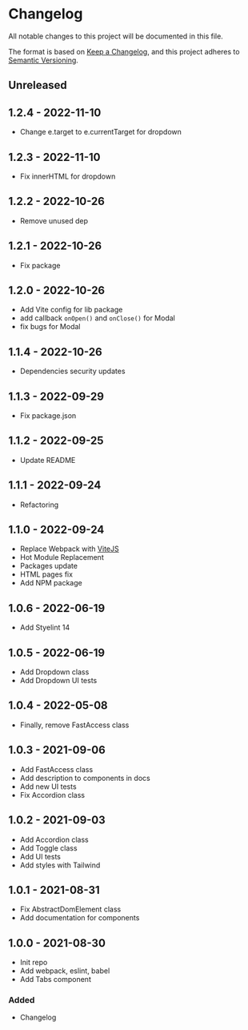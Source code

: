 # Changelog

All notable changes to this project will be documented in this file.

The format is based on [Keep a Changelog](https://keepachangelog.com/en/1.0.0/),
and this project adheres to [Semantic Versioning](https://semver.org/spec/v2.0.0.html).

## Unreleased

## 1.2.4 - 2022-11-10
- Change e.target to e.currentTarget for dropdown

## 1.2.3 - 2022-11-10
- Fix innerHTML for dropdown

## 1.2.2 - 2022-10-26
- Remove unused dep

## 1.2.1 - 2022-10-26
- Fix package

## 1.2.0 - 2022-10-26
- Add Vite config for lib package
- add callback `onOpen()` and `onClose()` for Modal
- fix bugs for Modal
## 1.1.4 - 2022-10-26
- Dependencies security updates
## 1.1.3 - 2022-09-29
- Fix package.json
## 1.1.2 - 2022-09-25
- Update README
## 1.1.1 - 2022-09-24
- Refactoring

## 1.1.0 - 2022-09-24
- Replace Webpack with [ViteJS](https://vitejs.dev/)
- Hot Module Replacement
- Packages update
- HTML pages fix
- Add NPM package

## 1.0.6 - 2022-06-19
- Add Styelint 14

## 1.0.5 - 2022-06-19
- Add Dropdown class
- Add Dropdown UI tests

## 1.0.4 - 2022-05-08
- Finally, remove FastAccess class

## 1.0.3 - 2021-09-06
- Add FastAccess class
- Add description to components in docs
- Add new UI tests
- Fix Accordion class

## 1.0.2 - 2021-09-03
- Add Accordion class
- Add Toggle class
- Add UI tests
- Add styles with Tailwind

## 1.0.1 - 2021-08-31
- Fix AbstractDomElement class
- Add documentation for components

## 1.0.0 - 2021-08-30
- Init repo
- Add webpack, eslint, babel
- Add Tabs component
### Added
- Changelog
